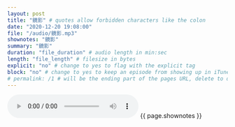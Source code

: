 ```yaml
---
layout: post
title: "鏡影" # quotes allow forbidden characters like the colon
date: "2020-12-20 19:08:00"
file: "/audio/鏡影.mp3"
shownotes: "鏡影"
summary: "鏡影"
duration: "file_duration" # audio length in min:sec
length: "file_length" # filesize in bytes
explicit: "no" # change to yes to flag with the explicit tag
block: "no" # change to yes to keep an episode from showing up in iTunes
# permalink: /1 # will be the ending part of the pages URL, delete to default to the title
---
```


<audio controls>
<source src="{{site.url}}{{site.baseurl}}{{ page.file }}" type="audio/x-mp3">
Your browser does not support the audio element.
</audio>
{{ page.shownotes }}
